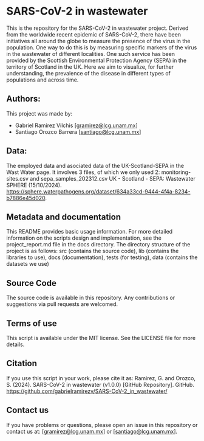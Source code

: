 # SARS-CoV-2 in wastewater

This is the repository for the SARS-CoV-2 in wastewater project. Derived from the worldwide recent epidemic of SARS-CoV-2, there have been initiatives all around the globe to measure the presence of the virus in the population. One way to do this is by measuring specific markers of the virus in the wastewater of different localities. One such service has been provided by the Scottish Environmental Protection Agency (SEPA) in the territory of Scotland in the UK. 
Here we aim to visualize, for further understanding, the prevalence of the disease in different types of populations and across time.

## Authors:

This project was made by:
- Gabriel Ramirez Vilchis [gramirez@lcg.unam.mx]
- Santiago Orozco Barrera [santiago@lcg.unam.mx]

## Data:

The employed data and asociated data of the UK-Scotland-SEPA in the Wast Water page. It involves 3 files, of which we only used 2: monitoring-sites.csv and sepa_samples_202312.csv
UK - Scotland - SEPA: Wastewater SPHERE (15/10/2024). https://sphere.waterpathogens.org/dataset/634a33cd-9444-4f4a-8234-b7886e45d020.

## Metadata and documentation

This README provides basic usage information. For more detailed information on the scripts design and implementation, see the project_report.md file in the docs directory.
The directory structure of the project is as follows: src (contains the source code), lib (contains the libraries to use), docs (documentation), tests (for testing), data (contains the datasets we use)

## Source Code

The source code is available in this repository. Any contributions or suggestions via pull requests are welcomed.

## Terms of use

This script is available under the MIT license. See the LICENSE file for more details.

## Citation

If you use this script in your work, please cite it as:
Ramirez, G. and Orozco, S. (2024). SARS-CoV-2 in wastewater (v1.0.0) [GitHub Repository]. GitHub. https://github.com/gabrielramirezv/SARS-CoV-2_in_wastewater/

## Contact us

If you have problems or questions, please open an issue in this repository or contact us at: [gramirez@lcg.unam.mx] or [santiago@lcg.unam.mx].
